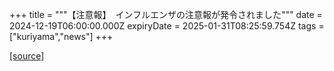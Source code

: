 +++
title = """【注意報】　インフルエンザの注意報が発令されました"""
date = 2024-12-19T06:00:00.000Z
expiryDate = 2025-01-31T08:25:59.754Z
tags = ["kuriyama","news"]
+++


[[source]](https://www.town.kuriyama.hokkaido.jp/soshiki/38/20991.html)
